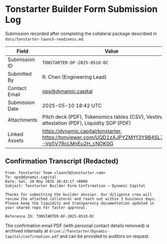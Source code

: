 # Tonstarter Builder Form Submission Log

Submission recorded after completing the collateral package described in
`docs/tonstarter-launch-readiness.md`.

| Field           | Value                                                                                                          |
| --------------- | -------------------------------------------------------------------------------------------------------------- |
| Submission ID   | `TONSTARTER-DF-2025-0510-DC`                                                                                   |
| Submitted By    | R. Chen (Engineering Lead)                                                                                     |
| Contact Email   | ops@dynamic.capital                                                                                            |
| Submission Date | 2025-05-10 18:42 UTC                                                                                           |
| Attachments     | Pitch deck (PDF), Tokenomics tables (CSV), Vesting attestation (PDF), Liquidity SOP (PDF)                      |
| Linked Assets   | <https://dynamic.capital/tonstarter>, <https://tonviewer.com/UQD1zAJPYZMYf3Y9B4SL7fRLFU-Vg5V7RcLMnEu2H_cNOK0G> |

## Confirmation Transcript (Redacted)

```
From: Tonstarter Team <launch@tonstarter.com>
To: ops@dynamic.capital
Date: Sat, 10 May 2025 18:43:17 +0000
Subject: Tonstarter Builder Form Confirmation – Dynamic Capital

Thanks for submitting the builder dossier. Our diligence crew will review the attached collateral and reach out within 3 business days. Please keep the liquidity and transparency documentation updated in your shared repo for faster approval.

Reference ID: TONSTARTER-DF-2025-0510-DC
```

The confirmation email PDF (with personal contact details removed) is archived
internally at `drive://Tonstarter/Dynamic-Capital/confirmation.pdf` and can be
provided to auditors on request.
